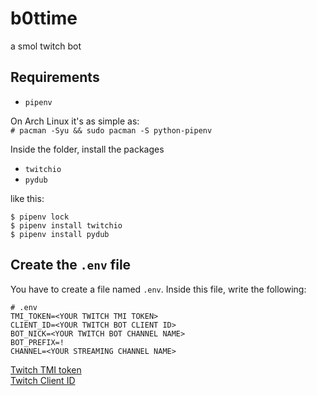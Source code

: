 # b0ttime
a smol twitch bot

## Requirements

* `pipenv`

On Arch Linux it's as simple as:     
`# pacman -Syu && sudo pacman -S python-pipenv`

Inside the folder, install the packages

* `twitchio`
* `pydub`

like this:
```
$ pipenv lock
$ pipenv install twitchio
$ pipenv install pydub
``` 

## Create the `.env` file

You have to create a file named `.env`. Inside this file, write the following:
```
# .env
TMI_TOKEN=<YOUR TWITCH TMI TOKEN>
CLIENT_ID=<YOUR TWITCH BOT CLIENT ID>
BOT_NICK=<YOUR TWITCH BOT CHANNEL NAME>
BOT_PREFIX=!
CHANNEL=<YOUR STREAMING CHANNEL NAME>
```

[Twitch TMI token](https://twitchapps.com/tmi/)    
[Twitch Client ID](https://dev.twitch.tv/console/apps/create)
